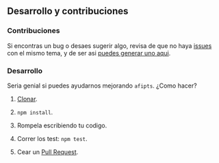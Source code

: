 ## Desarrollo y contribuciones

### Contribuciones

Si encontras un bug o desaes sugerir algo, revisa de que no haya [issues](https://github.com/ralcorta/afipts/issues) con el mismo tema, y de ser asi [puedes generar uno aqui](https://github.com/ralcorta/afipts/issues/new).

### Desarrollo

Seria genial si puedes ayudarnos mejorando `afipts`. ¿Como hacer?

1. [Clonar](https://github.com/ralcorta/afipts).

2. `npm install`.

3. Rompela escribiendo tu codigo.

4. Correr los test: `npm test`.

5. Cear un [Pull Request](https://github.com/ralcorta/afipts/compare).

